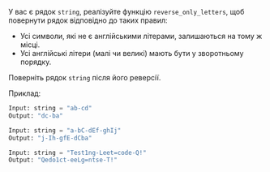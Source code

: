 У вас є рядок `string`, реалізуйте функцію `reverse_only_letters`, щоб повернути рядок відповідно до таких правил:

- Усі символи, які не є англійськими літерами, залишаються на тому ж місці.
- Усі англійські літери (малі чи великі) мають бути у зворотньому порядку.

Поверніть рядок `string` після його реверсії.

Приклад:
```python
Input: string = "ab-cd"
Output: "dc-ba"

Input: string = "a-bC-dEf-ghIj"
Output: "j-Ih-gfE-dCba"

Input: string = "Test1ng-Leet=code-Q!"
Output: "Qedo1ct-eeLg=ntse-T!"
```
